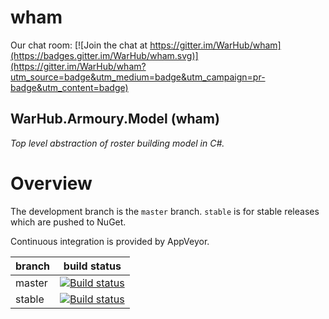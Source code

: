# wham

Our chat room: [![Join the chat at https://gitter.im/WarHub/wham](https://badges.gitter.im/WarHub/wham.svg)](https://gitter.im/WarHub/wham?utm_source=badge&utm_medium=badge&utm_campaign=pr-badge&utm_content=badge)

## WarHub.Armoury.Model (wham)

*Top level abstraction of roster building model in C#.*

# Overview

The development branch is the `master` branch. `stable` is for stable releases which are pushed to NuGet.

Continuous integration is provided by AppVeyor.

| branch | build status |
---------|--------------
master   | [![Build status](https://ci.appveyor.com/api/projects/status/6md5spej0f08wnpp/branch/master?svg=true)](https://ci.appveyor.com/project/amis92/wham/branch/master)
stable   | [![Build status](https://ci.appveyor.com/api/projects/status/6md5spej0f08wnpp/branch/stable?svg=true)](https://ci.appveyor.com/project/amis92/wham/branch/stable)
